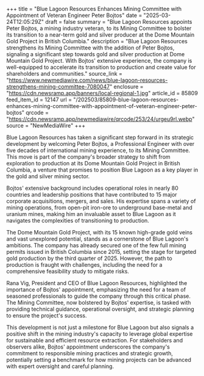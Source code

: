 +++
title = "Blue Lagoon Resources Enhances Mining Committee with Appointment of Veteran Engineer Peter Bojtos"
date = "2025-03-24T12:05:29Z"
draft = false
summary = "Blue Lagoon Resources appoints Peter Bojtos, a mining industry veteran, to its Mining Committee to bolster its transition to a near-term gold and silver producer at the Dome Mountain Gold Project in British Columbia."
description = "Blue Lagoon Resources strengthens its Mining Committee with the addition of Peter Bojtos, signaling a significant step towards gold and silver production at Dome Mountain Gold Project. With Bojtos' extensive experience, the company is well-equipped to accelerate its transition to production and create value for shareholders and communities."
source_link = "https://www.newmediawire.com/news/blue-lagoon-resources-strengthens-mining-committee-7080047"
enclosure = "https://cdn.newsramp.app/banners/local-regional-1.jpg"
article_id = 85809
feed_item_id = 12147
url = "/202503/85809-blue-lagoon-resources-enhances-mining-committee-with-appointment-of-veteran-engineer-peter-bojtos"
qrcode = "https://cdn.newsramp.app/newmediawire/qrcode/253/24/urgeu9rl.webp"
source = "NewMediaWire"
+++

<p>Blue Lagoon Resources has taken a significant step forward in its strategic development by welcoming Peter Bojtos, a Professional Engineer with over five decades of international mining experience, to its Mining Committee. This move is part of the company's broader strategy to shift from exploration to production at its Dome Mountain Gold Project in British Columbia, a venture that promises to position Blue Lagoon as a key player in the gold and silver mining sector.</p><p>Bojtos' extensive background includes operational roles in nearly 80 countries and leadership positions that have contributed to 15 major corporate acquisitions, mergers, and sales. His expertise spans a variety of mining operations, from open-pit iron-ore to underground base-metal and uranium mines, making him an invaluable asset to Blue Lagoon as it navigates the complexities of transitioning to production.</p><p>The Dome Mountain Gold Project, with its 15 known high-grade gold veins and vast unexplored potential, stands as a cornerstone of Blue Lagoon's ambitions. The company has already secured one of the few full mining permits issued in British Columbia since 2015, setting the stage for targeted gold production by the third quarter of 2025. However, the path to production is fraught with challenges, including the need for a comprehensive feasibility study to mitigate risks.</p><p>Rana Vig, President and CEO of Blue Lagoon Resources, highlighted the importance of Bojtos' appointment, emphasizing the need for a team of seasoned professionals to guide the company through this critical phase. The Mining Committee, now bolstered by Bojtos' expertise, is tasked with providing technical guidance, operational oversight, and strategic planning to ensure the project's success.</p><p>This development is not just a milestone for Blue Lagoon but also signals a positive shift in the mining industry's capacity to leverage global expertise for sustainable and efficient resource extraction. For stakeholders and observers alike, Bojtos' appointment underscores the company's commitment to responsible mining practices and strategic growth, potentially setting a benchmark for how mining projects can be advanced with expert oversight and careful planning.</p>